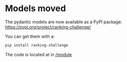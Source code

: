 # Models moved

The pydantic models are now available as a PyPI package: <https://pypi.org/project/ranking-challenge/>

You can get them with a:

```bash
pip install ranking-challenge
```

The code is located at in [/module](/module)
